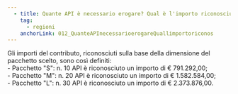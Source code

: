 ```yaml
---
  - title: Quante API è necessario erogare? Qual è l'importo riconosciuto per le attività previste dall'Avviso riferito alla Misura 1.3.1 - Regioni e Province Autonome?
    tag:
      - regioni
    anchorLink: 012_QuanteAPInecessarioerogareQuallimportoriconos
---
```


Gli importi del contributo, riconosciuti sulla base della dimensione del pacchetto scelto, sono così definiti:<br> - Pacchetto "S": n. 10 API è riconosciuto un importo di € 791.292,00;<br> - Pacchetto "M": n. 20 API è riconosciuto un importo di € 1.582.584,00;<br> - Pacchetto "L": n. 30 API è riconosciuto un importo di € 2.373.876,00.
